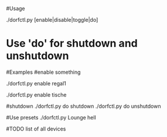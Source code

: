 #Usage

./dorfctl.py [enable|disable|toggle|do] <device>

# Use 'do' for shutdown and unshutdown


#Examples
#enable something

./dorfctl.py enable regal1

./dorfctl.py enable tische

#shutdown
./dorfctl.py do shutdown
./dorfctl.py do unshutdown

#Use presets
./dorfctl.py Lounge hell

#TODO
list of all devices 
